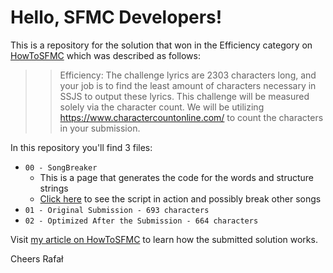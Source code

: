 
# Hello,  SFMC Developers!

This is a repository for the solution that won in the Efficiency category on [HowToSFMC](https://www.howtosfmc.com/posts/one-more-time-winners-announced/) which was described as follows:

>> Efficiency: The challenge lyrics are 2303 characters long, and your job is to find the least amount of characters necessary in SSJS to output these lyrics. This challenge will be measured solely via the character count. We will be utilizing https://www.charactercountonline.com/ to count the characters in your submission.

In this repository you'll find 3 files:
- `00 - SongBreaker` 
   - This is a page that generates the code for the words and structure strings
   - [Click here](https://hellosfmc.com/SongBreaker.html) to see the script in action and possibly break other songs
- `01 - Original Submission - 693 characters`
- `02 - Optimized After the Submission - 664 characters`

Visit [my article on HowToSFMC](https://www.howtosfmc.com/posts/one-more-time-efficiency-winner/) to learn how the submitted solution works.

Cheers
Rafał